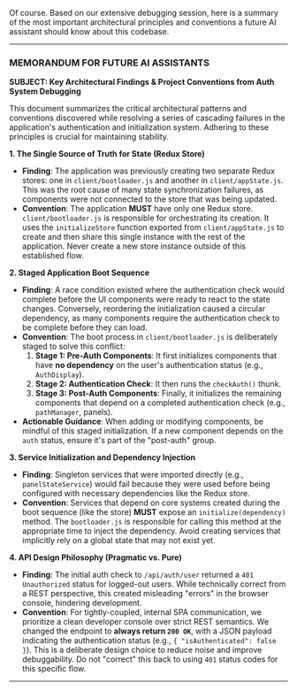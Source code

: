 Of course. Based on our extensive debugging session, here is a summary of the most important architectural principles and conventions a future AI assistant should know about this codebase.

***

### MEMORANDUM FOR FUTURE AI ASSISTANTS

**SUBJECT: Key Architectural Findings & Project Conventions from Auth System Debugging**

This document summarizes the critical architectural patterns and conventions discovered while resolving a series of cascading failures in the application's authentication and initialization system. Adhering to these principles is crucial for maintaining stability.

**1. The Single Source of Truth for State (Redux Store)**

*   **Finding**: The application was previously creating two separate Redux stores: one in `client/bootloader.js` and another in `client/appState.js`. This was the root cause of many state synchronization failures, as components were not connected to the store that was being updated.
*   **Convention**: The application **MUST** have only one Redux store. `client/bootloader.js` is responsible for orchestrating its creation. It uses the `initializeStore` function exported from `client/appState.js` to create and then share this single instance with the rest of the application. Never create a new store instance outside of this established flow.

**2. Staged Application Boot Sequence**

*   **Finding**: A race condition existed where the authentication check would complete before the UI components were ready to react to the state changes. Conversely, reordering the initialization caused a circular dependency, as many components require the authentication check to be complete before they can load.
*   **Convention**: The boot process in `client/bootloader.js` is deliberately staged to solve this conflict:
    1.  **Stage 1: Pre-Auth Components**: It first initializes components that have **no dependency** on the user's authentication status (e.g., `AuthDisplay`).
    2.  **Stage 2: Authentication Check**: It then runs the `checkAuth()` thunk.
    3.  **Stage 3: Post-Auth Components**: Finally, it initializes the remaining components that depend on a completed authentication check (e.g., `pathManager`, panels).
*   **Actionable Guidance**: When adding or modifying components, be mindful of this staged initialization. If a new component depends on the `auth` status, ensure it's part of the "post-auth" group.

**3. Service Initialization and Dependency Injection**

*   **Finding**: Singleton services that were imported directly (e.g., `panelStateService`) would fail because they were used before being configured with necessary dependencies like the Redux store.
*   **Convention**: Services that depend on core systems created during the boot sequence (like the store) **MUST** expose an `initialize(dependency)` method. The `bootloader.js` is responsible for calling this method at the appropriate time to inject the dependency. Avoid creating services that implicitly rely on a global state that may not exist yet.

**4. API Design Philosophy (Pragmatic vs. Pure)**

*   **Finding**: The initial auth check to `/api/auth/user` returned a `401 Unauthorized` status for logged-out users. While technically correct from a REST perspective, this created misleading "errors" in the browser console, hindering development.
*   **Convention**: For tightly-coupled, internal SPA communication, we prioritize a clean developer console over strict REST semantics. We changed the endpoint to **always return `200 OK`**, with a JSON payload indicating the authentication status (e.g., `{ "isAuthenticated": false }`). This is a deliberate design choice to reduce noise and improve debuggability. Do not "correct" this back to using `401` status codes for this specific flow.

***